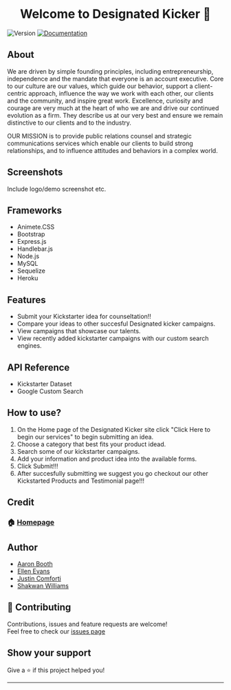 <h1 align="center">Welcome to Designated Kicker 👋</h1>
<p>
  <img alt="Version" src="https://img.shields.io/badge/version-1.0.0-blue.svg?cacheSeconds=2592000" />
  <a href="https://github.com/ABooth9422/Project2/blob/master/README.md">
    <img alt="Documentation" src="https://img.shields.io/badge/documentation-yes-brightgreen.svg" target="_blank" />
  </a>
</p>

## About
We are driven by simple founding principles, including entrepreneurship, independence and the mandate that everyone is an account executive. Core to our culture are our values, which guide our behavior, support a client-centric approach, influence the way we work with each other, our clients and the community, and inspire great work. Excellence, curiosity and courage are very much at the heart of who we are and drive our continued evolution as a firm. They describe us at our very best and ensure we remain distinctive to our clients and to the industry.

OUR MISSION is to provide public relations counsel and strategic communications services which enable our clients to build strong relationships, and to influence attitudes and behaviors in a complex world.

## Screenshots
Include logo/demo screenshot etc.

## Frameworks
<ul>
<li>Animete.CSS</li>
<li>Bootstrap</li>
<li>Express.js</li>
<li>Handlebar.js</li>
<li>Node.js</li>
<li>MySQL</li>
<li>Sequelize</li>
<li>Heroku</li>
</ul>

## Features
<ul>
<li>Submit your Kickstarter idea for counseltation!!</li>
<li>Compare your ideas to other succesful Designated kicker campaigns.</li>
<li>View campaigns that showcase our talents.</li>
<li>View recently added kickstarter campaigns with our custom search engines.</li>
</ul>

## API Reference
<ul>
<li>Kickstarter Dataset</li>
<li>Google Custom Search</li>
</ul>

## How to use?
<ol>
<li>On the Home page of the Designated Kicker site click "Click Here to begin our services" to begin submitting an idea.</li>
<li>Choose a category that best fits your product idead.</li>
<li>Search some of our kickstarter campaigns. </li>
<li>Add your information and product idea into the available forms. </li>
<li>Click Submit!!!</li>
<li>After succesfully submitting we suggest you go checkout our other Kickstarted Products and Testimonial page!!!</li>
  </ol>

## Credit


### 🏠 [Homepage](https://blooming-atoll-38469.herokuapp.com/)

## Author
<ul>
<li><a href="https://github.com/abooth9422">Aaron Booth</a></li>
<li><a href="https://github.com/ellennewellevans">Ellen Evans</a></li>
<li><a href="https://github.com/JustinConforti">Justin Comforti</a></li>
<li><a href="https://github.com/swilliams2077">Shakwan Williams</a></li>
</ul>

## 🤝 Contributing

Contributions, issues and feature requests are welcome!
<br>Feel free to check our <a href="https://github.com/ABooth9422/Project2/issues">issues page</a>

## Show your support

Give a ⭐️ if this project helped you!

***
